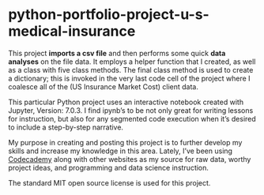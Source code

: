 # python-portfolio-project-u-s-medical-insurance

This project **imports a csv file** and then performs some 
quick **data analyses** on the file data. It employs a helper 
function that I created, as well as a class with five class 
methods. The final class method is used to create a 
dictionary; this is invoked in the very last code cell of the 
project where I coalesce all of the (US Insurance Market 
Cost) client data.

This particular Python project uses an interactive notebook 
created with Jupyter, Version: 7.0.3. 
I find ipynb’s to be not only great for writing lessons for 
instruction, but also for any segmented code execution when 
it’s desired to include a step-by-step narrative.

My purpose in creating and posting this project is to further 
develop my skills and increase my knowledge in this area. 
Lately, I’ve been using 
[Codecademy](https://www.codecademy.com/catalog/language/python) 
along with other websites as my source for raw data, worthy 
project ideas, and programming and data science instruction.

The standard MIT open source license is used for this project.

